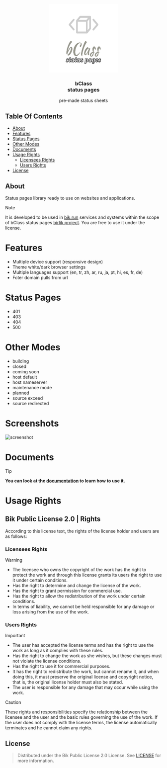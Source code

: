 <p align="center">
  <a href="https://bClass.bik.run/">
    <img src="./icon/bClass status-pages.svg" alt="Logo" width="220" height="220">
  </a>

  <h3 align="center">
    bClass
    <br/>
    status pages
  </h3>

  <p align="center">
    pre-made status sheets
  </p>
</p>

## Table Of Contents

- [About](#about)
- [Features](#features)
- [Status Pages](#status-pages)
- [Other Modes](#other-modes)
- [Documents](#documents)
- [Usage Rights](#usage-rights)
  - [Licensees Rights](#licensees-rights)
  - [Users Rights](#users-rights)
- [License](#license)

## About

Status pages library ready to use on websites and applications.

> [!NOTE]
> It is developed to be used in [bik.run](https://bik.run) services and systems within the scope of bClass status pages [birlik project](https://project.birlik.run). You are free to use it under the license.

# Features

- Multiple device support (responsive design)
- Theme white/dark browser settings
- Multiple languages support
  (en, tr, zh, ar, ru, ja, pt, hi, es, fr, de)
- Foter domain pulls from url

# Status Pages

- 401
- 403
- 404
- 500

# Other Modes

- building
- closed
- coming soon
- host default
- host nameserver
- maintenance mode
- planned
- source exceed
- source redirected

# Screenshots

![screenshot](https://github.com/EW-EndWall/bClass-Status-Pages/assets/43109779/e357facd-ebc9-4e28-b770-244e3717f2de)

# Documents

> [!TIP]
> **You can look at the [documentation](./versions/latest/docs/README.md) to learn how to use it.**

# Usage Rights

## Bik Public License 2.0 | Rights

According to this license text, the rights of the license holder and users are as follows:

### Licensees Rights

> [!WARNING]
> - The licensee who owns the copyright of the work has the right to protect the work and through this license grants its users the right to use it under certain conditions.
> - Has the right to determine and change the license of the work.
> - Has the right to grant permission for commercial use.
> - Has the right to allow the redistribution of the work under certain conditions.
> - In terms of liability, we cannot be held responsible for any damage or loss arising from the use of the work.

### Users Rights

> [!IMPORTANT]
> - The user has accepted the license terms and has the right to use the work as long as it complies with these rules.
> - Has the right to change the work as she wishes, but these changes must not violate the license conditions.
> - Has the right to use it for commercial purposes.
> - It has the right to redistribute the work, but cannot rename it, and when doing this, it must preserve the original license and copyright notice, that is, the original license holder must also be stated.
> - The user is responsible for any damage that may occur while using the work.

> [!CAUTION]
> These rights and responsibilities specify the relationship between the licensee and the user and the basic rules governing the use of the work. If the user does not comply with the license terms, the license automatically terminates and he cannot claim any rights.

## License

> Distributed under the Bik Public License 2.0 License. See [LICENSE](./LICENSE) for more information.

